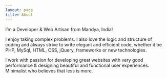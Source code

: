 ```yaml
---
layout: page
title: About
---
```


<p class="message">
  I’m a Developer & Web Artisan from Mandya, India!
</p>

 I enjoy taking complex problems. I also love the logic and structure of coding and always strive to write elegant and efficient code, whether it be PHP, MySql, HTML, CSS, jQuery, frameworks or new technologies. 

 I work with passion for developing great websites with very good performance & designing beautiful and functional user experiences.
 Minimalist who believes that less is more.

<!-- Learn more and contribute on [GitHub](https://github.com/poole).
 
## Setup

Some fun facts about the setup of this project include:

* Built for [Jekyll](http://jekyllrb.com)
* Developed on GitHub and hosted for free on [GitHub Pages](https://pages.github.com)
* Coded with [Sublime Text 2](http://sublimetext.org), an amazing code editor
* Designed and developed while listening to music like [Blood Bros Trilogy](https://soundcloud.com/maddecent/sets/blood-bros-series)

Have questions or suggestions? Feel free to [open an issue on GitHub](https://github.com/poole/issues/new) or [ask me on Twitter](https://twitter.com/mdo).

Thanks for reading!-->